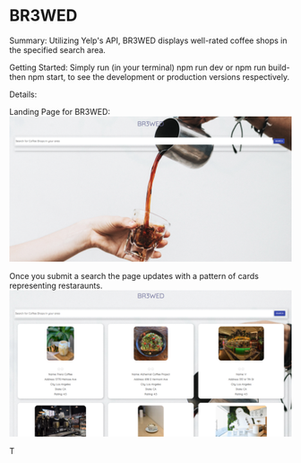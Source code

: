 # BR3WED

Summary: 
   Utilizing Yelp's API, BR3WED displays well-rated coffee shops in the specified search area.

Getting Started:
    Simply run (in your terminal) npm run dev or npm run build-then npm start, to see the development or production versions respectively. 

Details: 

Landing Page for BR3WED:
![Home Page](/markdownimages/landingpage.png)

Once you submit a search the page updates with a pattern of cards representing restaraunts. 
![Home Page Search](/markdownimages/detailspage.png)

T
